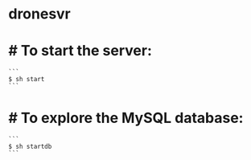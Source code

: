 # dronesvr

# # To start the server:
    ```
    $ sh start
    ```

# # To explore the MySQL database:
    ```
    $ sh startdb
    ```